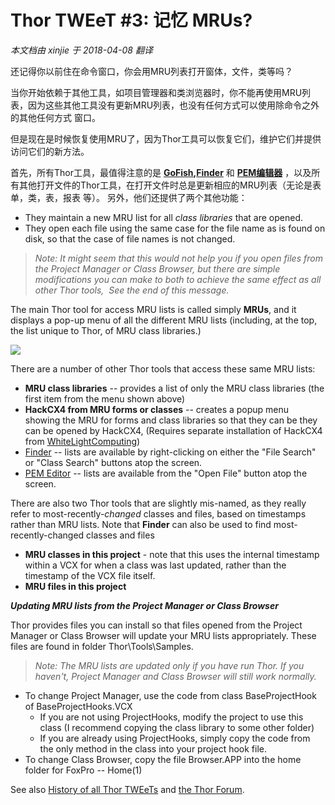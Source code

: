 ﻿Thor TWEeT #3: 记忆 MRUs?
===
_本文档由 xinjie 于 2018-04-08 翻译_

还记得你以前住在命令窗口，你会用MRU列表打开窗体，文件，类等吗？ 

当你开始依赖于其他工具，如项目管理器和类浏览器时，你不能再使用MRU列表，因为这些其他工具没有更新MRU列表，也没有任何方式可以使用除命令之外的其他任何方式 窗口。

但是现在是时候恢复使用MRU了，因为Thor工具可以恢复它们，维护它们并提供访问它们的新方法。

首先，所有Thor工具，最值得注意的是 **[GoFish](https://github.com/mattslay/GoFish),[Finder](https://github.com/VFPX/Finder)** 和 **[PEM编辑器](https://github.com/VFPX/PEMEditor)** ，以及所有其他打开文件的Thor工具，在打开文件时总是更新相应的MRU列表（无论是表单，类，表，报表 等）。 另外，他们还提供了两个其他功能：

*   They maintain a new MRU list for all *class libraries* that are opened.
*   They open each file using the same case for the file name as is found on disk, so that the case of file names is not changed.

> _Note: It might seem that this would not help you if you open files from the Project Manager or Class Browser, but there are simple modifications you can make to both to achieve the same effect as all other Thor tools,  See the end of this message._

The main Thor tool for access MRU lists is called simply **MRUs**, and it displays a pop-up menu of all the different MRU lists (including, at the top, the list unique to Thor, of MRU class libraries.)

![](Images/Tweet3a.png)

There are a number of other Thor tools that access these same MRU lists:

*   **MRU class libraries** -- provides a list of only the MRU class libraries (the first item from the menu shown above)
*   **HackCX4 from MRU forms or classes** -- creates a popup menu showing the MRU for forms and class libraries so that they can be they can be opened by HackCX4, (Requires separate installation of HackCX4 from [WhiteLightComputing](http://www.whitelightcomputing.com/prodhackcxpro.htm))
*   [Finder](https://github.com/VFPX/Finder) -- lists are available by right-clicking on either the "File Search" or "Class Search" buttons atop the screen.
*   [PEM Editor](https://github.com/VFPX/PEMEditor) -- lists are available from the "Open File" button atop the screen.

There are also two Thor tools that are slightly mis-named, as they really refer to most-recently-*changed* classes and files, based on timestamps rather than MRU lists. Note that **Finder** can also be used to find most-recently-changed classes and files

*   **MRU classes in this project** - note that this uses the internal timestamp within a VCX for when a class was last updated, rather than the timestamp of the VCX file itself.
*   **MRU files in this project**

***Updating MRU lists from the Project Manager or Class Browser***

Thor provides files you can install so that files opened from the Project Manager or Class Browser will update your MRU lists appropriately. These files are found in folder Thor\Tools\Samples.

> _Note: The MRU lists are updated only if you have run Thor. If you haven't, Project Manager and Class Browser will still work normally._

*   To change Project Manager, use the code from class BaseProjectHook of BaseProjectHooks.VCX
    *   If you are not using ProjectHooks, modify the project to use this class (I recommend copying the class library to some other folder)
    *   If you are already using ProjectHooks, simply copy the code from the only method in the class into your project hook file.
*   To change Class Browser, copy the file Browser.APP into the home folder for FoxPro -- Home(1)

See also [History of all Thor TWEeTs](../TWEeTs.md) and [the Thor Forum](https://groups.google.com/forum/?fromgroups#!forum/FoxProThor).


